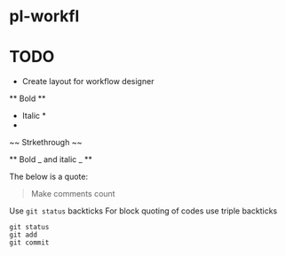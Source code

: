 # pl-workfl

# TODO
- Create layout for workflow designer

** Bold **

* Italic *
* 
~~ Strkethrough ~~

** Bold _ and italic _ **

The below is a quote:
> Make comments count

Use `git status` backticks 
For block quoting of codes use triple backticks
```
git status
git add
git commit
```
